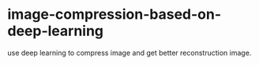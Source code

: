 # image-compression-based-on-deep-learning
use deep learning to compress image and get better reconstruction image.
